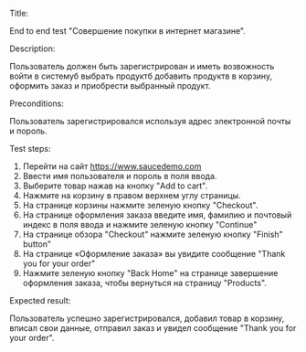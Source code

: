 Title:

End to end test
"Совершение покупки в интернет магазине".

Description:

Пользователь должен быть зарегистрирован и иметь возвожность войти в системуб выбрать продуктб добавить продуктв 
в корзину, оформить заказ и приобрести выбранный продукт.

Preconditions:

Пользователь зарегистрировался используя адрес электронной почты и пороль.

Test steps:

1. Перейти на сайт https://www.saucedemo.com
2.  Ввести имя пользователя и пороль в поля ввода.
3. Выберите товар нажав на кнопку "Add to cart".
4. Нажмите на корзину в правом верхнем углу страницы.
5. На странице корзины нажмите зеленую кнопку "Checkout".
6. На странице оформления заказа введите имя, фамилию и почтовый индекс в поля ввода и нажмите зеленую кнопку "Continue"
7. На странице обзора "Checkout" нажмите зеленую кнопку "Finish" button"
8. На странице «Оформление заказа» вы увидите сообщение "Thank you for your order"
9. Нажмите зеленую кнопку "Back Home" на странице завершение оформления заказа, чтобы вернуться на страницу "Products".
  
Expected result:

Пользователь успешно зарегистрировался, добавил товар в корзину, вписал свои данные, отправил заказ и увидел 
сообщение "Thank you for your order".